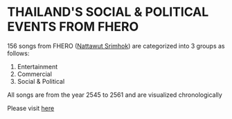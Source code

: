 # THAILAND'S SOCIAL & POLITICAL EVENTS FROM FHERO
156 songs from FHERO ([Nattawut Srimhok](https://th.wikipedia.org/wiki/%E0%B8%93%E0%B8%B1%E0%B8%90%E0%B8%A7%E0%B8%B8%E0%B8%92%E0%B8%B4_%E0%B8%A8%E0%B8%A3%E0%B8%B5%E0%B8%AB%E0%B8%A1%E0%B8%AD%E0%B8%81)) are categorized into 3 groups as follows:
1. Entertainment
2. Commercial
3. Social & Political

All songs are from the year 2545 to 2561 and are visualized chronologically

Please visit [here](https://papillonbee.github.io/fhero/)
